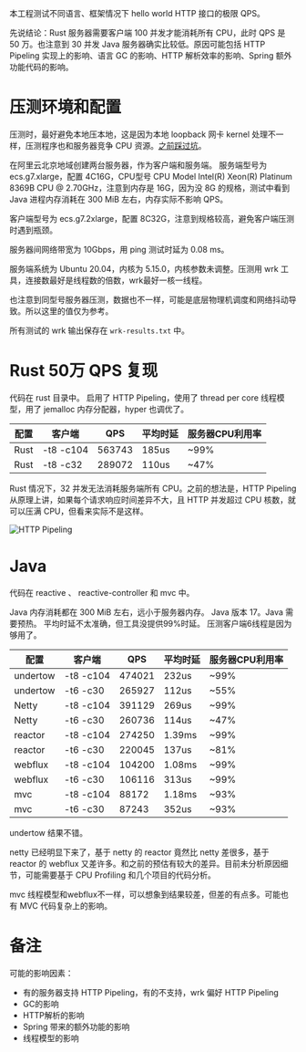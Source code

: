 本工程测试不同语言、框架情况下 hello world HTTP 接口的极限 QPS。

先说结论：Rust 服务器需要客户端 100 并发才能消耗所有 CPU，此时 QPS 是 50 万。也注意到 30 并发 Java 服务器确实比较低。原因可能包括 HTTP Pipeling 实现上的影响、语言 GC 的影响、HTTP 解析效率的影响、Spring 额外功能代码的影响。

# 压测环境和配置

压测时，最好避免本地压本地，这是因为本地 loopback 网卡 kernel 处理不一样，压测程序也和服务器竞争 CPU 资源。[之前踩过坑](https://github.com/tokio-rs/tokio/issues/5010)。

在阿里云北京地域创建两台服务器，作为客户端和服务端。
服务端型号为 ecs.g7.xlarge，配置 4C16G，CPU型号 CPU Model Intel(R) Xeon(R) Platinum 8369B CPU @ 2.70GHz，注意到内存是 16G，因为没 8G 的规格，测试中看到 Java 进程内存消耗在 300 MiB 左右，内存实际不影响 QPS。

客户端型号为 ecs.g7.2xlarge，配置 8C32G，注意到规格较高，避免客户端压测时遇到瓶颈。

服务器间网络带宽为 10Gbps，用 ping 测试时延为 0.08 ms。

服务端系统为 Ubuntu 20.04，内核为 5.15.0，内核参数未调整。压测用 wrk 工具，连接数最好是线程数的倍数，wrk最好一核一线程。

也注意到同型号服务器压测，数据也不一样，可能是底层物理机调度和网络抖动导致。所以这里的值仅为参考。

所有测试的 wrk 输出保存在 `wrk-results.txt` 中。

# Rust 50万 QPS 复现

代码在 rust 目录中。
启用了 HTTP Pipeling，使用了 thread per core 线程模型，用了 jemalloc 内存分配器，hyper 也调优了。

| 配置  | 客户端  |  QPS | 平均时延  | 服务器CPU利用率  |
|---|---|---|---|---|
| Rust   | -t8 -c104   | 563743   | 185us  | ~99%  |
| Rust  | -t8 -c32  | 289072  |  110us |  ~47% |

Rust 情况下，32 并发无法消耗服务端所有 CPU。之前的想法是，HTTP Pipeling 从原理上讲，如果每个请求响应时间差异不大，且 HTTP 并发超过 CPU 核数，就可以压满 CPU，但看来实际不是这样。

![HTTP Pipeling](https://upload.wikimedia.org/wikipedia/commons/1/19/HTTP_pipelining2.svg)

# Java

代码在 reactive 、 reactive-controller  和 mvc 中。

Java 内存消耗都在 300 MiB 左右，远小于服务器内存。
Java 版本 17。Java 需要预热。
平均时延不太准确，但工具没提供99%时延。
压测客户端6线程是因为够用了。

| 配置  | 客户端  |  QPS | 平均时延  | 服务器CPU利用率  |
|---|---|---|---|---|
| undertow  | -t8 -c104   |  474021| 232us  | ~99%  |
| undertow  | -t6 -c30  | 265927  |  112us |  ~55% |
| Netty  | -t8 -c104   |  391129| 269us  | ~99%  |
| Netty  | -t6 -c30  | 260736  |  114us |  ~47% |
| reactor  | -t8 -c104   |  274250| 1.39ms  | ~99%  |
| reactor  | -t6 -c30  | 220045  |  137us |  ~81% |
| webflux  | -t8 -c104   |  104200| 1.08ms  | ~99%  |
| webflux  | -t6 -c30  | 106116  |  313us |  ~99% |
| mvc  | -t8 -c104   |  88172| 1.18ms  | ~93%  |
| mvc  | -t6 -c30  | 87243  |  352us |  ~93% |

undertow 结果不错。

netty 已经明显下来了，基于 netty 的 reactor 竟然比 netty 差很多，基于 reactor 的 webflux 又差许多。和之前的预估有较大的差异。目前未分析原因细节，可能需要基于 CPU Profiling 和几个项目的代码分析。

mvc 线程模型和webflux不一样，可以想象到结果较差，但差的有点多。可能也有 MVC 代码复杂上的影响。

# 备注

可能的影响因素：
* 有的服务器支持 HTTP Pipeling，有的不支持，wrk 偏好 HTTP Pipeling
* GC的影响
* HTTP解析的影响
* Spring 带来的额外功能的影响
* 线程模型的影响

